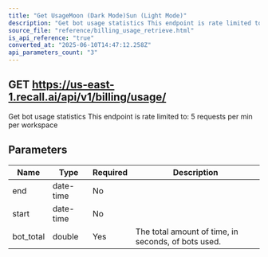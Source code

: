 ```yaml
---
title: "Get UsageMoon (Dark Mode)Sun (Light Mode)"
description: "Get bot usage statistics This endpoint is rate limited to: 5 requests per min per workspace"
source_file: "reference/billing_usage_retrieve.html"
is_api_reference: "true"
converted_at: "2025-06-10T14:47:12.258Z"
api_parameters_count: "3"
---
```

## GET https://us-east-1.recall.ai/api/v1/billing/usage/

Get bot usage statistics This endpoint is rate limited to: 5 requests per min per workspace

## Parameters

| Name | Type | Required | Description |
| --- | --- | --- | --- |
| end | date-time | No |  |
| start | date-time | No |  |
| bot_total | double | Yes | The total amount of time, in seconds, of bots used. |
